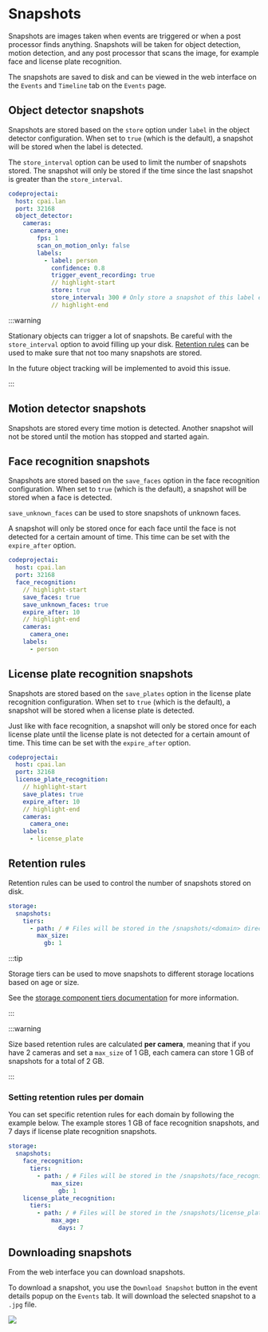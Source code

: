 # Snapshots

Snapshots are images taken when events are triggered or when a post processor finds anything. Snapshots will be taken for object detection, motion detection, and any post processor that scans the image, for example face and license plate recognition.

The snapshots are saved to disk and can be viewed in the web interface on the `Events` and `Timeline` tab on the `Events` page.

## Object detector snapshots

Snapshots are stored based on the `store` option under `label` in the object detector configuration.
When set to `true` (which is the default), a snapshot will be stored when the label is detected.

The `store_interval` option can be used to limit the number of snapshots stored. The snapshot will only be stored if the time since the last snapshot is greater than the `store_interval`.

```yaml
codeprojectai:
  host: cpai.lan
  port: 32168
  object_detector:
    cameras:
      camera_one:
        fps: 1
        scan_on_motion_only: false
        labels:
          - label: person
            confidence: 0.8
            trigger_event_recording: true
            // highlight-start
            store: true
            store_interval: 300 # Only store a snapshot of this label every 300 seconds
            // highlight-end
```

:::warning

Stationary objects can trigger a lot of snapshots. Be careful with the `store_interval` option to avoid filling up your disk.
[Retention rules](#retention-rules) can be used to make sure that not too many snapshots are stored.

In the future object tracking will be implemented to avoid this issue.

:::

## Motion detector snapshots

Snapshots are stored every time motion is detected. Another snapshot will not be stored until the motion has stopped and started again.

## Face recognition snapshots

Snapshots are stored based on the `save_faces` option in the face recognition configuration.
When set to `true` (which is the default), a snapshot will be stored when a face is detected.

`save_unknown_faces` can be used to store snapshots of unknown faces.

A snapshot will only be stored once for each face until the face is not detected for a certain amount of time. This time can be set with the `expire_after` option.

```yaml
codeprojectai:
  host: cpai.lan
  port: 32168
  face_recognition:
    // highlight-start
    save_faces: true
    save_unknown_faces: true
    expire_after: 10
    // highlight-end
    cameras:
      camera_one:
    labels:
      - person
```

## License plate recognition snapshots

Snapshots are stored based on the `save_plates` option in the license plate recognition configuration.
When set to `true` (which is the default), a snapshot will be stored when a license plate is detected.

Just like with face recognition, a snapshot will only be stored once for each license plate until the license plate is not detected for a certain amount of time. This time can be set with the `expire_after` option.

```yaml
codeprojectai:
  host: cpai.lan
  port: 32168
  license_plate_recognition:
    // highlight-start
    save_plates: true
    expire_after: 10
    // highlight-end
    cameras:
      camera_one:
    labels:
      - license_plate
```

## Retention rules

Retention rules can be used to control the number of snapshots stored on disk.

```yaml /config/config.yaml
storage:
  snapshots:
    tiers:
      - path: / # Files will be stored in the /snapshots/<domain> directory
        max_size:
          gb: 1
```

:::tip

Storage tiers can be used to move snapshots to different storage locations based on age or size.

See the [storage component tiers documentation](/components-explorer/components/storage#tiers) for more information.

:::

:::warning

Size based retention rules are calculated **per camera**, meaning that if you have 2 cameras and set a `max_size` of 1 GB, each camera can store 1 GB of snapshots for a total of 2 GB.

:::

### Setting retention rules per domain

You can set specific retention rules for each domain by following the example below.
The example stores 1 GB of face recognition snapshots, and 7 days if license plate recognition snapshots.

```yaml /config/config.yaml
storage:
  snapshots:
    face_recognition:
      tiers:
        - path: / # Files will be stored in the /snapshots/face_recognition directory
            max_size:
              gb: 1
    license_plate_recognition:
      tiers:
        - path: / # Files will be stored in the /snapshots/license_plate_recognition directory
            max_age:
              days: 7
```

## Downloading snapshots

From the web interface you can download snapshots.

To download a snapshot, you use the `Download Snapshot` button in the event details popup on the `Events` tab. It will download the selected snapshot to a `.jpg` file.

<img
  src="/img/screenshots/Viseron-Events-download-snapshot.png"
  alt-text="Download Snapshot"
  width={700}
/>
